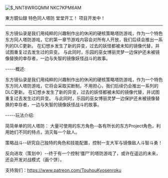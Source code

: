 ![$_NNT8WRGQMM NKC7KPM6AM](https://user-images.githubusercontent.com/32977346/151134398-a297e6df-66f2-4f56-a50b-a2e3b83c34db.png)


東方鏡仙録 特色同人塔防 堂堂开工！ 项目开发中！

----------------------------------------------------------------------------------------------------------------------------------------------


东方镜仙录是我们用纯粹的兴趣制作出的休闲的硬核策略塔防游戏，作为一个特色东方同人塔防游戏，它的第一章节游戏内容会对所有人开放，我们后续会推出一系列的DLC更新。
在幻想乡发生了新的异变，过去的妖怪都被未知的镜像代替，并试图重复过去发生过的异变。
与此同时，乐园的巫女博丽灵梦一边保护还未被镜像替换的幸存者，一边与失智的镜像妖怪战斗的故事。


-----概述:


东方镜仙录是我们用纯粹的兴趣制作出的休闲的硬核策略塔防游戏，作为一个特色东方同人塔防游戏，它将会采取买断制，不用担心，我们后续仍会推出一系列的DLC更新。
在幻想乡发生了新的异变，过去的妖怪都被未知的镜像代替，并试图重复过去发生过的异变。
与此同时，乐园的巫女博丽灵梦一边保护还未被镜像替换的幸存者，一边与失智的镜像妖怪战斗的故事。


-----玩法介绍:


简简单单的同人塔防：
大量可使用的东方角色--各有所长的东方Project角色，利用她们不同的特点，消灭每一个敌人。


策略战斗--研究自己独特的角色和技能配置，控制一支大军与镜像敌人斗智斗勇！


反向进攻（策划中）--终于有一个控制‘僵尸’的塔防游戏了，或许在遥远的未来，还会开发对战模式（画个饼）。



支持我们：https://www.patreon.com/TouhouKyosenroku

